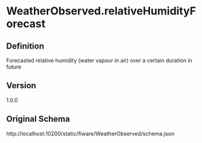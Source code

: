 # WeatherObserved.relativeHumidityForecast

## Definition
Forecasted relative humidity (water vapour in air) over a certain duration in future

## Version
1.0.0

## Original Schema
http://localhost:10200/static/fiware/WeatherObserved/schema.json
